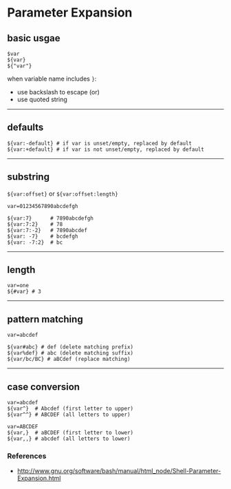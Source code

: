 # Parameter Expansion

## basic usgae
```
$var
${var}
${"var"}
```
when variable name includes `}`:
- use backslash to escape (or)
- use quoted string

---

## defaults
```
${var:-default} # if var is unset/empty, replaced by default
${var:+default} # if var is not unset/empty, replaced by default
```

---

## substring

`${var:offset}` or `${var:offset:length}`

```
var=01234567890abcdefgh

${var:7}      # 7890abcdefgh
${var:7:2}    # 78
${var:7:-2}   # 7890abcdef
${var: -7}    # bcdefgh
${var: -7:2}  # bc
```

---

## length

```
var=one
${#var} # 3
```

---

## pattern matching

```
var=abcdef

${var#abc} # def (delete matching prefix)
${var%def} # abc (delete matching suffix)
${var/bc/BC} # aBCdef (replace matching)
```

---

## case conversion

```
var=abcdef
${var^}  # Abcdef (first letter to upper)
${var^^} # ABCDEF (all letters to upper)

var=ABCDEF
${var,}  # aBCDEF (first letter to lower)
${var,,} # abcdef (all letters to lower)
```

### References

* <http://www.gnu.org/software/bash/manual/html_node/Shell-Parameter-Expansion.html> 
